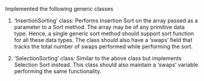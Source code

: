 Implemented the following generic classes

1. ‘InsertionSorting’ class: Performs Insertion Sort on the array passed as a parameter
to a Sort method. The array may be of any primitive data type. Hence, a single
generic sort method should support sort function for all these data types.
The class should also have a ‘swaps’ field that tracks the total number of swaps
performed while performing the sort.

2. ‘SelectionSorting’ class: Similar to the above class but implements Selection Sort
instead. This class should also maintain a ‘swaps’ variable performing the same
functionality.